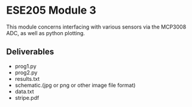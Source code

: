# ESE205 Module 3

This module concerns interfacing with various sensors via the MCP3008 ADC, as well as python plotting.

## Deliverables

- prog1.py
- prog2.py
- results.txt
- schematic.(jpg or png or other image file format)
- data.txt
- stripe.pdf
